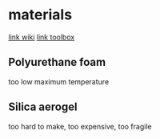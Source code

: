 # materials
[link wiki](https://en.wikipedia.org/wiki/List_of_thermal_conductivities)
[link toolbox](https://www.engineeringtoolbox.com/insulation-temperatures-d_922.html)
## Polyurethane foam 
too low maximum temperature
## Silica aerogel
too hard to make, too expensive, too fragile

